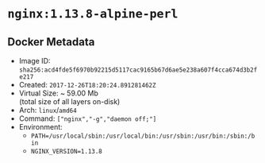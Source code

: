 # `nginx:1.13.8-alpine-perl`

## Docker Metadata

- Image ID: `sha256:acd4fde5f6970b92215d5117cac9165b67d6ae5e238a607f4cca674d3b2fe217`
- Created: `2017-12-26T18:20:24.891281462Z`
- Virtual Size: ~ 59.00 Mb  
  (total size of all layers on-disk)
- Arch: `linux`/`amd64`
- Command: `["nginx","-g","daemon off;"]`
- Environment:
  - `PATH=/usr/local/sbin:/usr/local/bin:/usr/sbin:/usr/bin:/sbin:/bin`
  - `NGINX_VERSION=1.13.8`

